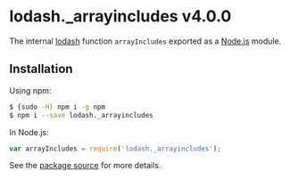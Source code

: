 # lodash._arrayincludes v4.0.0

The internal [lodash](https://lodash.com/) function `arrayIncludes` exported as a [Node.js](https://nodejs.org/) module.

## Installation

Using npm:
```bash
$ {sudo -H} npm i -g npm
$ npm i --save lodash._arrayincludes
```

In Node.js:
```js
var arrayIncludes = require('lodash._arrayincludes');
```

See the [package source](https://github.com/lodash/lodash/blob/4.0.0-npm-packages/lodash._arrayincludes) for more details.
